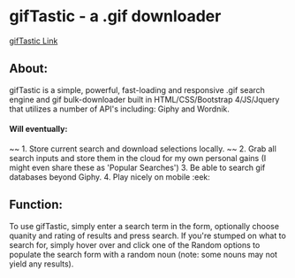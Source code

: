 # **gifTastic** - a .gif downloader

[gifTastic Link](https://github.com/ZacKeilholz/gifTastic)

## About:

gifTastic is a simple, powerful, fast-loading and responsive .gif search engine and gif bulk-downloader built in HTML/CSS/Bootstrap 4/JS/Jquery that utilizes a number of API's including: Giphy and Wordnik.

#### Will eventually: 

~~ 1. Store current search and download selections locally. ~~
2. Grab all search inputs and store them in the cloud for my own personal gains (I might even share these as 'Popular Searches')
3. Be able to search gif databases beyond Giphy.
4. Play nicely on mobile :eek:

## Function:

To use gifTastic, simply enter a search term in the form, optionally choose quanity and rating of results and press search.  If you're stumped on what to search for, simply hover over and click one of the Random options to populate the search form with a random noun (note: some nouns may not yield any results).



